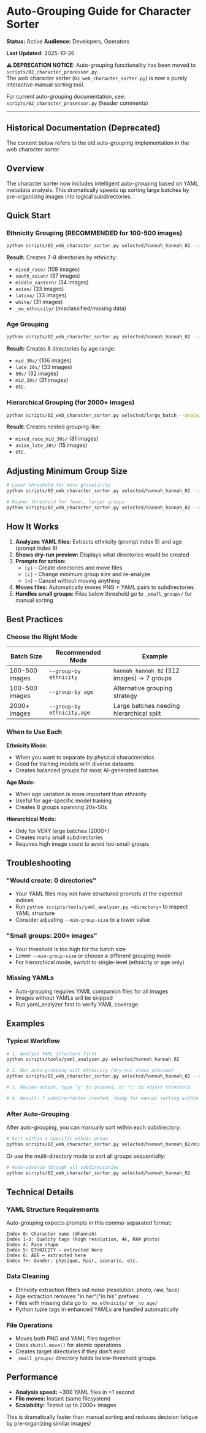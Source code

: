 # Auto-Grouping Guide for Character Sorter
**Status:** Active
**Audience:** Developers, Operators

**Last Updated:** 2025-10-26


**⚠️ DEPRECATION NOTICE:** Auto-grouping functionality has been moved to `scripts/02_character_processor.py`.  
The web character sorter (`03_web_character_sorter.py`) is now a purely interactive manual sorting tool.

For current auto-grouping documentation, see: `scripts/02_character_processor.py` (header comments)

---

## Historical Documentation (Deprecated)
The content below refers to the old auto-grouping implementation in the web character sorter.

## Overview
The character sorter now includes intelligent auto-grouping based on YAML metadata analysis. This dramatically speeds up sorting large batches by pre-organizing images into logical subdirectories.

## Quick Start

### Ethnicity Grouping (RECOMMENDED for 100-500 images)
```bash
python scripts/02_web_character_sorter.py selected/hannah_hannah_02 --analyze-groups --group-by ethnicity
```

**Result:** Creates 7-8 directories by ethnicity:
- `mixed_race/` (109 images)
- `south_asian/` (37 images)
- `middle_eastern/` (34 images)
- `asian/` (33 images)
- `latina/` (33 images)
- `white/` (31 images)
- `_no_ethnicity/` (misclassified/missing data)

### Age Grouping
```bash
python scripts/02_web_character_sorter.py selected/hannah_hannah_02 --analyze-groups --group-by age
```

**Result:** Creates 8 directories by age range:
- `mid_30s/` (106 images)
- `late_20s/` (33 images)
- `50s/` (32 images)
- `mid_20s/` (31 images)
- etc.

### Hierarchical Grouping (for 2000+ images)
```bash
python scripts/02_web_character_sorter.py selected/large_batch --analyze-groups --group-by ethnicity,age
```

**Result:** Creates nested grouping like:
- `mixed_race_mid_30s/` (81 images)
- `asian_late_20s/` (15 images)
- etc.

## Adjusting Minimum Group Size

```bash
# Lower threshold for more granularity
python scripts/02_web_character_sorter.py selected/hannah_hannah_02 --analyze-groups --group-by ethnicity --min-group-size 5

# Higher threshold for fewer, larger groups
python scripts/02_web_character_sorter.py selected/hannah_hannah_02 --analyze-groups --group-by ethnicity --min-group-size 20
```

## How It Works

1. **Analyzes YAML files:** Extracts ethnicity (prompt index 5) and age (prompt index 6)
2. **Shows dry-run preview:** Displays what directories would be created
3. **Prompts for action:**
   - `[y]` - Create directories and move files
   - `[c]` - Change minimum group size and re-analyze
   - `[n]` - Cancel without moving anything
4. **Moves files:** Automatically moves PNG + YAML pairs to subdirectories
5. **Handles small groups:** Files below threshold go to `_small_groups/` for manual sorting

## Best Practices

### Choose the Right Mode

| Batch Size | Recommended Mode | Example |
|------------|------------------|---------|
| 100-500 images | `--group-by ethnicity` | `hannah_hannah_02` (312 images) → 7 groups |
| 100-500 images | `--group-by age` | Alternative grouping strategy |
| 2000+ images | `--group-by ethnicity,age` | Large batches needing hierarchical split |

### When to Use Each

**Ethnicity Mode:**
- When you want to separate by physical characteristics
- Good for training models with diverse datasets
- Creates balanced groups for most AI-generated batches

**Age Mode:**
- When age variation is more important than ethnicity
- Useful for age-specific model training
- Creates 8 groups spanning 20s-50s

**Hierarchical Mode:**
- Only for VERY large batches (2000+)
- Creates many small subdirectories
- Requires high image count to avoid too-small groups

## Troubleshooting

### "Would create: 0 directories"
- Your YAML files may not have structured prompts at the expected indices
- Run `python scripts/tools/yaml_analyzer.py <directory>` to inspect YAML structure
- Consider adjusting `--min-group-size` to a lower value

### "Small groups: 200+ images"
- Your threshold is too high for the batch size
- Lower `--min-group-size` or choose a different grouping mode
- For hierarchical mode, switch to single-level (ethnicity or age only)

### Missing YAMLs
- Auto-grouping requires YAML companion files for all images
- Images without YAMLs will be skipped
- Run yaml_analyzer first to verify YAML coverage

## Examples

### Typical Workflow
```bash
# 1. Analyze YAML structure first
python scripts/tools/yaml_analyzer.py selected/hannah_hannah_02

# 2. Run auto-grouping with ethnicity (dry-run shows preview)
python scripts/02_web_character_sorter.py selected/hannah_hannah_02 --analyze-groups --group-by ethnicity

# 3. Review output, type 'y' to proceed, or 'c' to adjust threshold

# 4. Result: 7 subdirectories created, ready for manual sorting within each
```

### After Auto-Grouping
After auto-grouping, you can manually sort within each subdirectory:
```bash
# Sort within a specific ethnic group
python scripts/02_web_character_sorter.py selected/hannah_hannah_02/mixed_race
```

Or use the multi-directory mode to sort all groups sequentially:
```bash
# Auto-advance through all subdirectories
python scripts/02_web_character_sorter.py selected/hannah_hannah_02
```

## Technical Details

### YAML Structure Requirements
Auto-grouping expects prompts in this comma-separated format:
```
Index 0: Character name (@hannah)
Index 1-3: Quality tags (high resolution, 4k, RAW photo)
Index 4: Face shape
Index 5: ETHNICITY ← extracted here
Index 6: AGE ← extracted here
Index 7+: Gender, physique, hair, scenario, etc.
```

### Data Cleaning
- Ethnicity extraction filters out noise (resolution, photo, raw, face)
- Age extraction removes "in her"/"in his" prefixes
- Files with missing data go to `_no_ethnicity/` or `_no_age/`
- Python tuple tags in enhanced YAMLs are handled automatically

### File Operations
- Moves both PNG and YAML files together
- Uses `shutil.move()` for atomic operations
- Creates target directories if they don't exist
- `_small_groups/` directory holds below-threshold groups

## Performance

- **Analysis speed:** ~300 YAML files in <1 second
- **File moves:** Instant (same filesystem)
- **Scalability:** Tested up to 2000+ images

This is dramatically faster than manual sorting and reduces decision fatigue by pre-organizing similar images!

